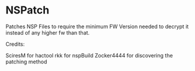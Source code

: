 # NSPatch
Patches NSP Files to require the minimum FW Version needed to decrypt it instead of any higher fw than that.

Credits:

SciresM for hactool
rkk for nspBuild
Zocker4444 for discovering the patching method
